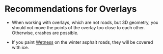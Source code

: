 # Recommendations for Overlays

-   When working with overlays, which are not roads, but 3D geometry, you should not move the points of the overlay too close to each other. Otherwise, crashes are possible.

-   If you paint [Wetness][wetness] on the winter asphalt roads, they will be covered with ice.


[wetness]: ./../terrain/geometry_brushes_for_terrain/wetness.md
